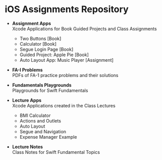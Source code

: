 # iOS Assignments Repository

- **Assignment Apps**  
    Xcode Applications for Book Guided Projects and Class Assignments

    - Two Buttons [Book]
    - Calculator [Book]
    - Segue Login Page [Book]
    - Guided Project: Apple Pie [Book]
    - Auto Layout App: Music Player [Assignment]

- **FA-I Problems**  
    PDFs of FA-1 practice problems and their solutions

- **Fundamentals Playgrounds**  
    Playgrounds for Swift Fundamentals

- **Lecture Apps**  
    Xcode Applications created in the Class Lectures

    - BMI Calculator
    - Actions and Outlets
    - Auto Layout
    - Segue and Navigation
    - Expense Manager Example

- **Lecture Notes**  
    Class Notes for Swift Fundamental Topics
